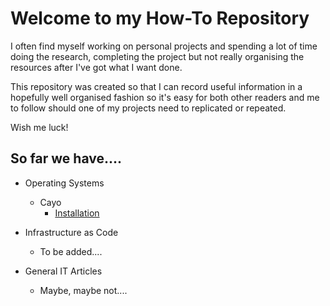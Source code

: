 # Welcome to my How-To Repository  
I often find myself working on personal projects and spending a lot of time doing the research, completing the project but not really organising the resources after I've got what I want done.  

This repository was created so that I can record useful information in a hopefully well organised fashion so it's easy for both other readers and me to follow should one of my projects need to replicated or repeated.  

Wish me luck!

## So far we have....

- Operating Systems
  - Cayo
    - [Installation](Operating_Systems/Cayo/Installation/README.md)

- Infrastructure as Code
  - To be added....

- General IT Articles
  - Maybe, maybe not....
